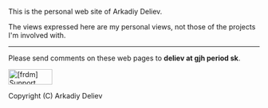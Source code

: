 This is the personal web site of Arkadiy Deliev.

The views expressed here are my personal views, not those of the projects I'm involved with.

---
Please send comments on these web pages to **deliev at gjh period sk**.

<a href="http://www.softwarefreedom.org/">
<img src="http://www.softwarefreedom.org/img/support-sflc.png" alt="[frdm] Support SFLC" height="31" width="88" border="0" title="Software Freedom Law Center" />
</a>

Copyright (C) Arkadiy Deliev
